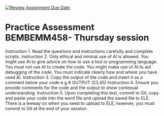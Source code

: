 [![Review Assignment Due Date](https://classroom.github.com/assets/deadline-readme-button-22041afd0340ce965d47ae6ef1cefeee28c7c493a6346c4f15d667ab976d596c.svg)](https://classroom.github.com/a/EvW54vl8)
# Practice Assessment BEMBEMM458- Thursday session

Instruction 1. Read the questions and instructions carefully and complete scripts.
Instruction 2. Only ethical and mininal use of AI is allowed. You might use AI to give advice on how to use a tool or programming language.
You must not use AI to create the code. You might make use of AI to aid debugging of the code.
You must indicate clearly how and where you have used AI.
Instruction 3. Copy the output of the code and insert it as a comment below your code e.g # OUTPUT (23,45)
Instruction 4. Ensure you provide comments for the code and the output to show contexual understanding.
Instruction 5. Upon completing this test, commit to Git, copy and paste your code into the word file and upload the saved file to ELE. There is a leeway on when you need to upload to ELE, however, you must commit to Git at the end of your session.

